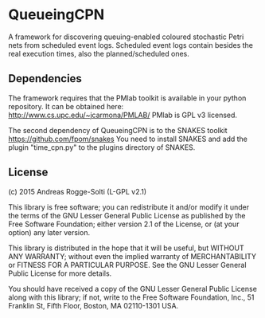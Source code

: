 # QueueingCPN
A framework for discovering queuing-enabled coloured stochastic Petri nets from scheduled event logs. Scheduled event logs contain besides the real execution times, also the planned/scheduled ones.

## Dependencies
The framework requires that the PMlab toolkit is available in your python repository. 
It can be obtained here: http://www.cs.upc.edu/~jcarmona/PMLAB/
PMlab is GPL v3 licensed. 

The second dependency of QueueingCPN is to the SNAKES toolkit https://github.com/fpom/snakes
You need to install SNAKES and add the plugin "time_cpn.py" to the plugins directory of SNAKES.

## License
(c) 2015 Andreas Rogge-Solti (L-GPL v2.1)

This library is free software; you can redistribute it and/or modify it under the terms of the GNU Lesser General Public License as published by the Free Software Foundation; either version 2.1 of the License, or (at your option) any later version.

This library is distributed in the hope that it will be useful, but WITHOUT ANY WARRANTY; without even the implied warranty of MERCHANTABILITY or FITNESS FOR A PARTICULAR PURPOSE. See the GNU Lesser General Public License for more details.

You should have received a copy of the GNU Lesser General Public License along with this library; if not, write to the Free Software Foundation, Inc., 51 Franklin St, Fifth Floor, Boston, MA 02110-1301 USA.
